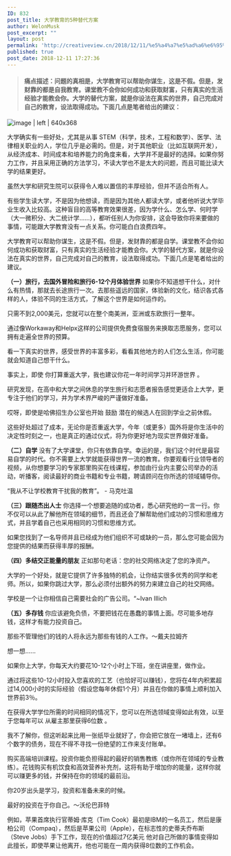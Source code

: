 ```yaml
---
ID: 832
post_title: 大学教育的5种替代方案
author: WelonMusk
post_excerpt: ""
layout: post
permalink: 'http://creativeview.cn/2018/12/11/%e5%a4%a7%e5%ad%a6%e6%95%99%e8%82%b2%e7%9a%845%e7%a7%8d%e6%9b%bf%e4%bb%a3%e6%96%b9%e6%a1%88/'
published: true
post_date: 2018-12-11 17:27:36
---
```

<blockquote>
  <h4><a name="himhdt"></a>痛点描述：问题的真相是，大学教育可以帮助你谋生，这是不假。但是，发财靠的都是自我教育。课堂教不会你如何成功和获取财富，只有真实的生活经验才能教会你。大学的替代方案，就是你设法在真实的世界，自己完成对自己的教育，设法取得成功。下面几点是笔者给出的建议：</h4>
  
  <!--more-->
</blockquote>

<img src="https://www.knowledgeformen.com/wp-content/uploads/2018/06/pexels-photo-210092.jpeg" alt="image | left | 640x368" title="" />

大学确实有一些好处，尤其是从事 STEM（科学，技术，工程和数学）、医学、法律相关职业的人，学位几乎是必需的。但是，对于其他职业（比如互联网开发），从经济成本、时间成本和培养能力的角度来看，大学并不是最好的选择。如果你努力工作，并且采用正确的方法学习，不读大学也不是太大的问题，而且可能比读大学的结果更好。

虽然大学和研究生院可以获得令人难以置信的丰厚经验，但并不适合所有人。

有些学生读大学，不是因为他想读，而是因为其他人都读大学，或者他听说大学毕业生收入比较高。这种盲目的高等教育效果很差，因为学什么、怎么学、何时学（大一微积分、大二统计学……），都听任别人为你安排，这会导致你将来要做的事情，可能跟大学教育没有一点关系。你可能白白浪费四年。

大学教育可以帮助你谋生，这是不假。但是，发财靠的都是自学。课堂教不会你如何成功和获取财富，只有真实的生活经验才能教会你。大学的替代方案，就是你设法在真实的世界，自己完成对自己的教育，设法取得成功。下面几点是笔者给出的建议。

<strong>（一）旅行，去国外冒险和旅行6-12个月体验世界</strong>
如果你不知道想干什么，对什么有热情，那就去长途旅行一次。去那些遥远的国家，体验新的文化，结识各式各样的人，体验不同的生活方式，了解这个世界是如何运作的。

只需不到2,000美元，您就可以在整个南美洲，亚洲或东欧旅行一整年。

通过像Workaway和Helpx这样的公司提供免费食宿服务来换取志愿服务，您可以拥有走遍全世界的预算。

看一下真实的世界，感受世界的丰富多彩，看看其他地方的人们怎么生活，你可能就会知道自己想干什么。

事实上，即使 你打算重返大学，我也建议你花一年时间学习并环游世界  。

研究发现，在高中和大学之间休息的学生旅行和志愿者报告感觉更适合上大学，更专注于他们的学习，并为学术界严峻的严谨做好准备。

哎呀，即使是哈佛招生办公室也开始  鼓励 潜在的候选人在回到学业之前休假。

这些好处超过了成本，无论你是否重返大学，今年（或更多）国外将是你生活中的决定性时刻之一，也是真正的通过仪式，将为你更好地为现实世界做好准备。

<strong>（二）自学</strong>
没有了大学课堂，你只有依靠自学。幸运的是，我们这个时代是最容易自学的时代。你不需要上大学就能获得世界一流的教育。你要观看行业领导者的视频，从你想要学习的专家那里购买在线课程，参加由行业内主要公司举办的活动，听播客，阅读最好的商业书籍和专业书籍，聘请顾问在你所选的领域辅导你。

“我从不让学校教育干扰我的教育”。 - 马克吐温

<strong>（三）跟随杰出人士</strong>
你选择一个想要追随的成功者，悉心研究他的一言一行。你不仅可以从此了解他所在领域的细节，而且还会了解帮助他们成功的习惯和思维方式，并且学着自己也采用相同的习惯和思维方式。

如果您找到了一名导师并且已经成为他们组织不可或缺的一员，那么您可能会因为您提供的结果而获得丰厚的报酬。

<strong>（四）多结交正能量的朋友</strong>
正如那句老话：您的社交网络决定了您的净资产。

大学的一个好处，就是它提供了许多独特的机会，让你结实很多优秀的同学和老师。所以，如果你跳过大学，那么必须付出额外的努力来建立自己的社交网络。

学校是一个让你相信自己需要社会的广告公司。“~Ivan Illich

<strong>（五）多存钱</strong>
你应该避免负债，不要把钱花在愚蠢的事情上面。尽可能多地存钱，这样才有能力投资自己。

那些不管理他们的钱的人将永远为那些有钱的人工作。〜戴夫拉姆齐

想一想......

如果你上大学，你每天大约要花10-12个小时上下班，坐在讲座里，做作业。

通过将这些10-12小时投入您喜欢的工艺（也恰好可以赚钱），您将在4年内积累超过14,000小时的实际经验（假设您每年休假1个月）并且在你做的事情上顺利加入世界前3％。

在获得大学学位所需的时间相同的情况下，您可以在所选领域变得如此有效，以至于您每年可以 从雇主那里获得6位数  。

我不了解你，但这听起来比用一张纸毕业就好了，你会把它放在一堵墙上，还有6个数字的债务，现在不得不寻找一份绝望的工作来支付账单。

购买高端培训课程。投资你能负担得起的最好的销售教练（或你所在领域的专业教练）。花钱购买有机饮食和高效营养补充剂，这将有助于增加你的能量，这样你就可以赚更多的钱，并保持在你的领域的最前沿。

你20岁出头是学习，投资和准备未来的时候。

最好的投资在于你自己。〜沃伦巴菲特

例如，苹果首席执行官蒂姆·库克（Tim Cook）最初是IBM的一名员工，然后是康柏公司（Compaq），然后是苹果公司（Apple），在标志性的史蒂夫乔布斯（Steve Jobs）手下工作，现在的价值超过7亿美元 他对自己所做的事情变得如此擅长，即使苹果让他离开，他也可能在一周内获得8位数的工作机会。